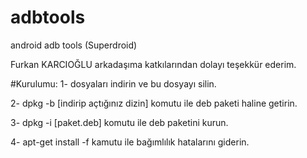 # adbtools
android adb tools (Superdroid)

Furkan KARCIOĞLU arkadaşıma katkılarından dolayı teşekkür ederim.

#Kurulumu:
1- dosyaları indirin ve bu dosyayı silin.

2- dpkg -b [indirip açtığınız dizin] komutu ile deb paketi haline getirin.

3- dpkg -i [paket.deb] komutu ile deb paketini kurun.

4- apt-get install -f kamutu ile bağımlılık hatalarını giderin.
